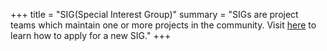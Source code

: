 +++
title = "SIG(Special Interest Group)"
summary = "SIGs are project teams which maintain one or more projects in the community. Visit [here](https://gitee.com/openeuler/community/blob/master/en/technical-committee/governance/README.md) to learn how to apply for a new SIG."
+++
